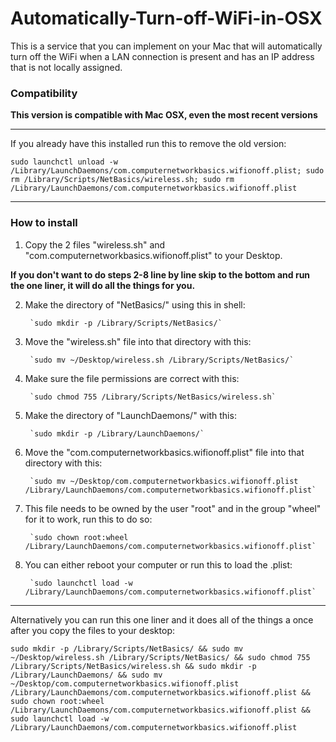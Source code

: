 # Automatically-Turn-off-WiFi-in-OSX

This is a service that you can implement on your Mac that will automatically turn off the WiFi when a LAN connection is present and has an IP address that is not locally assigned.

### Compatibility

**This version is compatible with Mac OSX, even the most recent versions**

------------------------------------------------------------------------------------

If you already have this installed run this to remove the old version:

```
sudo launchctl unload -w /Library/LaunchDaemons/com.computernetworkbasics.wifionoff.plist; sudo rm /Library/Scripts/NetBasics/wireless.sh; sudo rm /Library/LaunchDaemons/com.computernetworkbasics.wifionoff.plist
```

------------------------------------------------------------------------------------

### How to install

1. Copy the 2 files "wireless.sh" and "com.computernetworkbasics.wifionoff.plist" to your Desktop.

**If you don't want to do steps 2-8 line by line skip to the bottom and run the one liner, it will do all the things for you.**

2. Make the directory of "NetBasics/" using this in shell:

        `sudo mkdir -p /Library/Scripts/NetBasics/`

3. Move the "wireless.sh" file into that directory with this:

        `sudo mv ~/Desktop/wireless.sh /Library/Scripts/NetBasics/`

4. Make sure the file permissions are correct with this:

        `sudo chmod 755 /Library/Scripts/NetBasics/wireless.sh`

5. Make the directory of "LaunchDaemons/" with this:

        `sudo mkdir -p /Library/LaunchDaemons/`

6. Move the "com.computernetworkbasics.wifionoff.plist" file into that directory with this:

        `sudo mv ~/Desktop/com.computernetworkbasics.wifionoff.plist /Library/LaunchDaemons/com.computernetworkbasics.wifionoff.plist`

7. This file needs to be owned by the user "root" and in the group "wheel" for it to work, run this to do so:

        `sudo chown root:wheel /Library/LaunchDaemons/com.computernetworkbasics.wifionoff.plist`

8. You can either reboot your computer or run this to load the .plist:

        `sudo launchctl load -w /Library/LaunchDaemons/com.computernetworkbasics.wifionoff.plist`

------------------------------------------------------------------------------------

Alternatively you can run this one liner and it does all of the things a once after you copy the files to your desktop:

```
sudo mkdir -p /Library/Scripts/NetBasics/ && sudo mv ~/Desktop/wireless.sh /Library/Scripts/NetBasics/ && sudo chmod 755 /Library/Scripts/NetBasics/wireless.sh && sudo mkdir -p /Library/LaunchDaemons/ && sudo mv ~/Desktop/com.computernetworkbasics.wifionoff.plist /Library/LaunchDaemons/com.computernetworkbasics.wifionoff.plist && sudo chown root:wheel /Library/LaunchDaemons/com.computernetworkbasics.wifionoff.plist && sudo launchctl load -w /Library/LaunchDaemons/com.computernetworkbasics.wifionoff.plist
```
